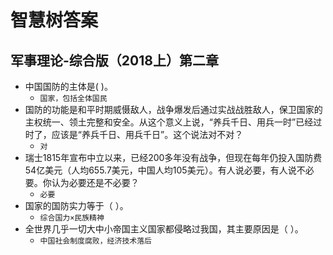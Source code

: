 # 智慧树答案

## 军事理论-综合版（2018上）第二章

- 中国国防的主体是(  )。
  - `国家，包括全体国民`
- 国防的功能是和平时期威慑敌人，战争爆发后通过实战战胜敌人，保卫国家的主权统一、领土完整和安全。从这个意义上说，“养兵千日、用兵一时”已经过时了，应该是“养兵千日、用兵千日”。这个说法对不对？
  - `对`
- 瑞士1815年宣布中立以来，已经200多年没有战争，但现在每年仍投入国防费54亿美元（人均655.7美元，中国人均105美元）。有人说必要，有人说不必要。你认为必要还是不必要？
  - `必要`
- 国家的国防实力等于（  ）。
  - `综合国力×民族精神`
- 全世界几乎一切大中小帝国主义国家都侵略过我国，其主要原因是（  ）。
  - `中国社会制度腐败，经济技术落后`
